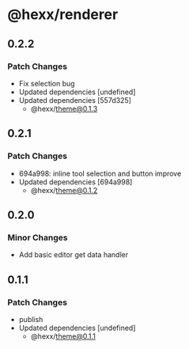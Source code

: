 # @hexx/renderer

## 0.2.2

### Patch Changes

- Fix selection bug
- Updated dependencies [undefined]
- Updated dependencies [557d325]
  - @hexx/theme@0.1.3

## 0.2.1

### Patch Changes

- 694a998: inline tool selection and button improve
- Updated dependencies [694a998]
  - @hexx/theme@0.1.2

## 0.2.0

### Minor Changes

- Add basic editor get data handler

## 0.1.1

### Patch Changes

- publish
- Updated dependencies [undefined]
  - @hexx/theme@0.1.1
